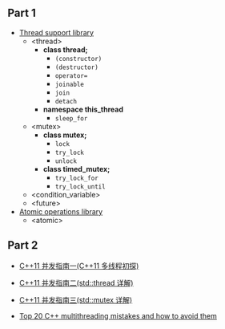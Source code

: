 ## Part 1

- [Thread support library](https://en.cppreference.com/w/cpp/thread)
    - \<thread\>
        - **class thread;**
            - `(constructor)`
            - `(destructor)`
            - `operator=`
            - `joinable`
            - `join`
            - `detach`
        - **namespace this_thread**
            - `sleep_for`
    - \<mutex\>
        - **class mutex;**
            - `lock`
            - `try_lock`
            - `unlock`
        - **class timed_mutex;**
            - `try_lock_for`
            - `try_lock_until`
    - \<condition_variable\>
    - \<future\>
- [Atomic operations library](https://en.cppreference.com/w/cpp/atomic)
    - \<atomic\>

## Part 2

- [C++11 并发指南一(C++11 多线程初探)](http://www.cnblogs.com/haippy/p/3235560.html)

- [C++11 并发指南二(std::thread 详解)](http://www.cnblogs.com/haippy/p/3236136.html)

- [C++11 并发指南三(std::mutex 详解)](https://www.cnblogs.com/haippy/p/3237213.html)

- [Top 20 C++ multithreading mistakes and how to avoid them](http://www.acodersjourney.com/2017/08/top-20-cplusplus-multithreading-mistakes/)

